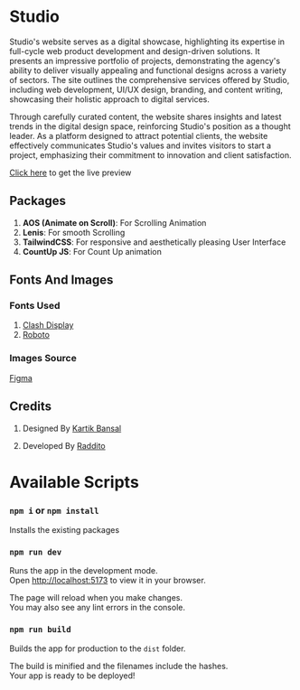 # Studio

Studio's website serves as a digital showcase, highlighting its expertise in full-cycle web product development and design-driven solutions. It presents an impressive portfolio of projects, demonstrating the agency's ability to deliver visually appealing and functional designs across a variety of sectors. The site outlines the comprehensive services offered by Studio, including web development, UI/UX design, branding, and content writing, showcasing their holistic approach to digital services. 

Through carefully curated content, the website shares insights and latest trends in the digital design space, reinforcing Studio's position as a thought leader. As a platform designed to attract potential clients, the website effectively communicates Studio's values and invites visitors to start a project, emphasizing their commitment to innovation and client satisfaction.

[Click here](https://studio-farm.netlify.app/) to get the live preview

## Packages

1. **AOS (Animate on Scroll)**: For Scrolling Animation
2. **Lenis**: For smooth Scrolling
3. **TailwindCSS**: For responsive and aesthetically pleasing User Interface
4. **CountUp JS**: For Count Up animation

## Fonts And Images

### Fonts Used

1. [Clash Display](https://fonts.cdnfonts.com/css/ranade)
2. [Roboto](https://fonts.google.com/specimen/Roboto)

### Images Source

[Figma](<https://www.figma.com/file/5Qocnzgr3m9770W0Z1nPHy/Landing-Page-UI-Kit-(Community)?type=design&node-id=502-3740&mode=design&t=rHBVMBP5Pylr9JU0-0>)

## Credits

1. Designed By [Kartik Bansal](<https://www.figma.com/file/5Qocnzgr3m9770W0Z1nPHy/Landing-Page-UI-Kit-(Community)?type=design&node-id=502-3740&mode=design&t=rHBVMBP5Pylr9JU0-0>)

2. Developed By [Raddito](https://raddito.com/)

# Available Scripts

### `npm i` or `npm install`

Installs the existing packages

### `npm run dev`

Runs the app in the development mode.\
Open [http://localhost:5173](http://localhost:5173) to view it in your browser.

The page will reload when you make changes.\
You may also see any lint errors in the console.

### `npm run build`

Builds the app for production to the `dist` folder.

The build is minified and the filenames include the hashes.\
Your app is ready to be deployed!
